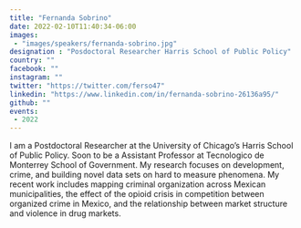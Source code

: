 ```yaml
---
title: "Fernanda Sobrino"
date: 2022-02-10T11:40:34-06:00
images:
 - "images/speakers/fernanda-sobrino.jpg"
designation : "Posdoctoral Researcher Harris School of Public Policy"
country: ""
facebook: ""
instagram: ""
twitter: "https://twitter.com/ferso47"
linkedin: "https://www.linkedin.com/in/fernanda-sobrino-26136a95/"
github: ""
events:
 - 2022
---
```


I am a Postdoctoral Researcher at the University of Chicago’s Harris School of Public Policy. Soon to be a Assistant Professor at Tecnologico de Monterrey School of Government.  My research focuses on development, crime, and building novel data sets on hard to measure phenomena. My recent work includes mapping criminal organization across Mexican municipalities, the effect of the opioid crisis in competition between organized crime in Mexico, and the relationship between market structure and violence in drug markets.